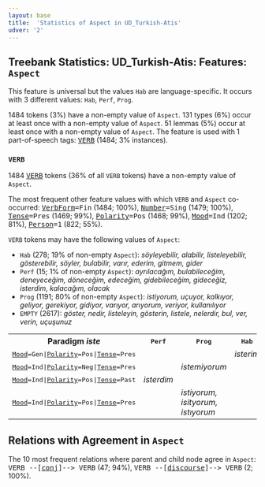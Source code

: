 ```yaml
---
layout: base
title:  'Statistics of Aspect in UD_Turkish-Atis'
udver: '2'
---
```


## Treebank Statistics: UD_Turkish-Atis: Features: `Aspect`

This feature is universal but the values `Hab` are language-specific.
It occurs with 3 different values: `Hab`, `Perf`, `Prog`.

1484 tokens (3%) have a non-empty value of `Aspect`.
131 types (6%) occur at least once with a non-empty value of `Aspect`.
51 lemmas (5%) occur at least once with a non-empty value of `Aspect`.
The feature is used with 1 part-of-speech tags: <tt><a href="tr_atis-pos-VERB.html">VERB</a></tt> (1484; 3% instances).

### `VERB`

1484 <tt><a href="tr_atis-pos-VERB.html">VERB</a></tt> tokens (36% of all `VERB` tokens) have a non-empty value of `Aspect`.

The most frequent other feature values with which `VERB` and `Aspect` co-occurred: <tt><a href="tr_atis-feat-VerbForm.html">VerbForm</a></tt><tt>=Fin</tt> (1484; 100%), <tt><a href="tr_atis-feat-Number.html">Number</a></tt><tt>=Sing</tt> (1479; 100%), <tt><a href="tr_atis-feat-Tense.html">Tense</a></tt><tt>=Pres</tt> (1469; 99%), <tt><a href="tr_atis-feat-Polarity.html">Polarity</a></tt><tt>=Pos</tt> (1468; 99%), <tt><a href="tr_atis-feat-Mood.html">Mood</a></tt><tt>=Ind</tt> (1202; 81%), <tt><a href="tr_atis-feat-Person.html">Person</a></tt><tt>=1</tt> (822; 55%).

`VERB` tokens may have the following values of `Aspect`:

* `Hab` (278; 19% of non-empty `Aspect`): <em>söyleyebilir, alabilir, listeleyebilir, gösterebilir, söyler, bulabilir, varır, ederim, gitmem, gider</em>
* `Perf` (15; 1% of non-empty `Aspect`): <em>ayrılacağım, bulabileceğim, deneyeceğim, döneceğim, edeceğim, gidebileceğim, gideceğiz, isterdim, kalacağım, olacak</em>
* `Prog` (1191; 80% of non-empty `Aspect`): <em>istiyorum, uçuyor, kalkıyor, geliyor, gerekiyor, gidiyor, varıyor, arıyorum, veriyor, kullanılıyor</em>
* `EMPTY` (2617): <em>göster, nedir, listeleyin, gösterin, listele, nelerdir, bul, ver, verin, uçuşunuz</em>

<table>
  <tr><th>Paradigm <i>iste</i></th><th><tt>Perf</tt></th><th><tt>Prog</tt></th><th><tt>Hab</tt></th></tr>
  <tr><td><tt><tt><a href="tr_atis-feat-Mood.html">Mood</a></tt><tt>=Gen</tt>|<tt><a href="tr_atis-feat-Polarity.html">Polarity</a></tt><tt>=Pos</tt>|<tt><a href="tr_atis-feat-Tense.html">Tense</a></tt><tt>=Pres</tt></tt></td><td></td><td></td><td><em>isterim</em></td></tr>
  <tr><td><tt><tt><a href="tr_atis-feat-Mood.html">Mood</a></tt><tt>=Ind</tt>|<tt><a href="tr_atis-feat-Polarity.html">Polarity</a></tt><tt>=Neg</tt>|<tt><a href="tr_atis-feat-Tense.html">Tense</a></tt><tt>=Pres</tt></tt></td><td></td><td><em>istemiyorum</em></td><td></td></tr>
  <tr><td><tt><tt><a href="tr_atis-feat-Mood.html">Mood</a></tt><tt>=Ind</tt>|<tt><a href="tr_atis-feat-Polarity.html">Polarity</a></tt><tt>=Pos</tt>|<tt><a href="tr_atis-feat-Tense.html">Tense</a></tt><tt>=Past</tt></tt></td><td><em>isterdim</em></td><td></td><td></td></tr>
  <tr><td><tt><tt><a href="tr_atis-feat-Mood.html">Mood</a></tt><tt>=Ind</tt>|<tt><a href="tr_atis-feat-Polarity.html">Polarity</a></tt><tt>=Pos</tt>|<tt><a href="tr_atis-feat-Tense.html">Tense</a></tt><tt>=Pres</tt></tt></td><td></td><td><em>istiyorum, isityorum, istıyorum</em></td><td></td></tr>
</table>

## Relations with Agreement in `Aspect`

The 10 most frequent relations where parent and child node agree in `Aspect`:
<tt>VERB --[<tt><a href="tr_atis-dep-conj.html">conj</a></tt>]--> VERB</tt> (47; 94%),
<tt>VERB --[<tt><a href="tr_atis-dep-discourse.html">discourse</a></tt>]--> VERB</tt> (2; 100%).

